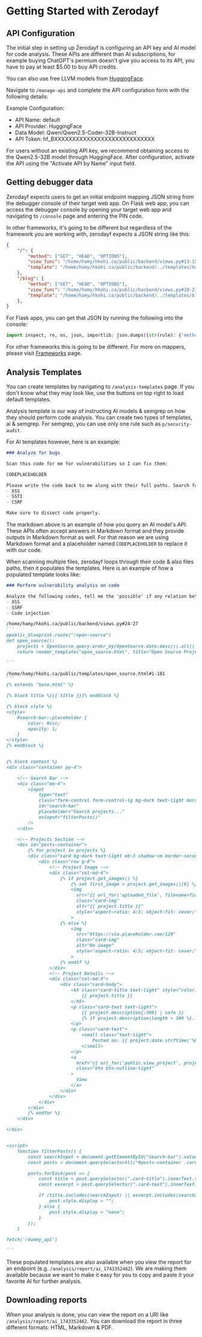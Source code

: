 # Getting Started with Zerodayf

## API Configuration
The initial step in setting up Zerodayf is configuring an API key and AI model for code analysis. These APIs are different than AI subscriptions, for example buying ChatGPT's permium doesn't give you access to its API, you have to pay at least $5.00 to buy API credits. 

You can also use free LLVM models from [HuggingFace](https://huggingface.co/). 

Navigate to `/manage-api` and complete the API configuration form with the following details:

Example Configuration:
- API Name: default
- API Provider: HuggingFace
- Data Model: Qwen/Qwen2.5-Coder-32B-Instruct
- API Token: hf_BXXXXXXXXXXXXXXXXXXXXXXXXXXXX

For users without an existing API key, we recommend obtaining access to the Qwen2.5-32B model through HuggingFace. After configuration, activate the API using the "Activate API by Name" input field.


## Getting debugger data
Zerodayf expects users to get an initial endpoint mapping JSON string from the debugger console of their target web app. On Flask web app, you can access the debugger console by opening your target web app and navigating to `/console` page and entering the PIN code. 

In other frameworks, it's going to be different but regardless of the framework you are working with, zerodayf expects a JSON string like this:
```json
{
    "/": {
        "method": ["GET", "HEAD", "OPTIONS"],
        "view_func": "/home/hamy/hkohi.ca/public/backend/views.py#13-15",
        "template": "/home/hamy/hkohi.ca/public/backend/../templates/home.html#1-83"
    },
    "/blog": {
        "method": ["GET", "HEAD", "OPTIONS"],
        "view_func": "/home/hamy/hkohi.ca/public/backend/views.py#18-21",
        "template": "/home/hamy/hkohi.ca/public/backend/../templates/blog.html#1-77"
    },
}
```

For Flask apps, you can get that JSON by running the following into the console:
```py
import inspect, re, os, json, importlib; json.dumps({str(rule): {'method': sorted(list(rule.methods)) if rule.methods else [], 'view_func': (f := func) and (('site-packages' in inspect.getfile(f) or 'venv' in inspect.getfile(f)) and hasattr(f, '__wrapped__') and (f := f.__wrapped__) and (('site-packages' in inspect.getfile(f) or 'venv' in inspect.getfile(f)) and hasattr(f, '__wrapped__') and (f := f.__wrapped__) or f) or f) and f"{inspect.getfile(f)}#{(sl := inspect.getsourcelines(f)[1])}-{(sl + len(inspect.getsourcelines(f)[0]) - 1)}" or 'No view function', 'template': (m := re.search(r'render_template\s*\(\s*[\'\"]([^\'\"]+\.(?:html|jsx|ts|j2|twig))[\'\"]', inspect.getsource(f))) and (template_name := m.group(1)) and (search_paths := [os.path.join(os.path.dirname(importlib.import_module(bp.import_name).__file__), bp.template_folder), os.path.join(app.root_path, app.template_folder)] if (bp_name := rule.endpoint.split('.')[0] if '.' in rule.endpoint else None) and (bp := app.blueprints.get(bp_name)) and bp.template_folder else [os.path.join(app.root_path, app.template_folder)]) and (tp := next((os.path.join(sp, template_name) for sp in search_paths if os.path.exists(os.path.join(sp, template_name))), None)) and f'{tp}#1-{len(open(tp).readlines())}' or 'none'} for rule in app.url_map.iter_rules() if (func := app.view_functions.get(rule.endpoint))})
```

For other frameworks this is going to be different. For more on mappers, please visit [Frameworks](./4_frameworks.md) page.



## Analysis Templates
You can create templates by navigating to `/analysis-templates` page. If you don't know what they may look like, use the buttons on top right to load default templates. 

Analysis template is our way of instructing AI models & semgrep on how they should perform code analysis. You can create two types of templates, ai & semgrep. For semgrep, you can use only one rule such as `p/security-audit`. 

For AI templates however, here is an example:
```markdown
### Analyze for bugs

Scan this code for me for vulnerabilities so I can fix them:

CODEPLACEHOLDER

Please write the code back to me along with their full paths. Search for the following vulnerabilities:
- XSS
- SSTI
- CSRF

Make sure to dissect code properly.
```

The markdown above is an example of how you query an AI model's API. These APIs often accept answers in Markdown format and they provide outputs in Markdown format as well. For that reason we are using Markdown format and a placeholder named `CODEPLACEHOLDER` to replace it with our code. 

When scanning multiple files, zerodayf loops through their code & also files paths, then it populates the templates. Here is an example of how a populated template looks like:
``````markdown
### Perform vulnerability analysis on code

Analyze the following codes, tell me the 'possible' if any relation between them. Look for the vulnerabilities:
- XSS
- SSRF
- Code injection

/home/hamy/hkohi.ca/public/backend/views.py#24-27
```
@public_blueprint.route("/open-source")
def open_source():
    projects = OpenSource.query.order_by(OpenSource.date.desc()).all()
    return render_template("open_source.html", title="Open Source Projects", projects=projects)

```

/home/hamy/hkohi.ca/public/templates/open_source.html#1-101
```
{% extends "base.html" %}

{% block title %}{{ title }}{% endblock %}

{% block style %}
<style>
    #search-bar::placeholder {
        color: #ccc;
        opacity: 1;
    }
</style>
{% endblock %}


{% block content %}
<div class="container py-4">

    <!-- Search Bar -->
    <div class="mb-4">
        <input 
            type="text" 
            class="form-control form-control-lg bg-dark text-light border-secondary" 
            id="search-bar" 
            placeholder="Search projects..." 
            oninput="filterPosts()"
        />
    </div>

    <!-- Projects Section -->
    <div id="posts-container">
        {% for project in projects %}
        <div class="card bg-dark text-light mb-3 shadow-sm border-secondary custom-card">
            <div class="row g-0">
                <!-- Project Image -->
                <div class="col-md-4">
                    {% if project.get_images() %}
                        {% set first_image = project.get_images()[0] %}
                        <img 
                          src="{{ url_for('uploaded_file', filename=first_image) }}"
                          class="card-img" 
                          alt="{{ project.title }}"
                          style="aspect-ratio: 4/3; object-fit: cover;"
                        >
                    {% else %}
                        <img 
                          src="https://via.placeholder.com/120" 
                          class="card-img" 
                          alt="No image" 
                          style="aspect-ratio: 4/3; object-fit: cover;"
                        >
                    {% endif %}
                </div>
                <!-- Project Details -->
                <div class="col-md-8">
                    <div class="card-body">
                        <h5 class="card-title text-light" style="color: #11b772 !important;">
                            {{ project.title }}
                        </h5>
                        <p class="card-text text-light">
                            {{ project.description[:300] | safe }}
                            {% if project.description|length > 300 %}...{% endif %}
                        </p>
                        <p class="card-text">
                            <small class="text-light">
                                Posted on: {{ project.date.strftime('%B %d, %Y %I:%M %p') }}
                            </small>
                        </p>
                        <a 
                          href="{{ url_for('public.view_project', project_id=project.id) }}" 
                          class="btn btn-outline-light"
                        >
                          View
                        </a>
                    </div>
                </div>
            </div>
        </div>
        {% endfor %}
    </div>

</div>


<script>
    function filterPosts() {
        const searchInput = document.getElementById("search-bar").value.toLowerCase();
        const posts = document.querySelectorAll("#posts-container .card");

        posts.forEach(post => {
            const title = post.querySelector(".card-title").innerText.toLowerCase();
            const excerpt = post.querySelector(".card-text").innerText.toLowerCase();

            if (title.includes(searchInput) || excerpt.includes(searchInput)) {
                post.style.display = "";
            } else {
                post.style.display = "none";
            }
        });
    }

fetch('/dummy_api')

```
``````

These populated templates are also available when you view the report for an endpoint (e.g. `/analysis/report/ai_1743352462`). We are making them available because we want to make it easy for you to copy and paste it your favorite AI for further analysis. 


## Downloading reports
When your analysis is done, you can view the report on a URI like `/analysis/report/ai_1743352462`. 
You can download the report in three different formats: HTML, Markdown & PDF. 


